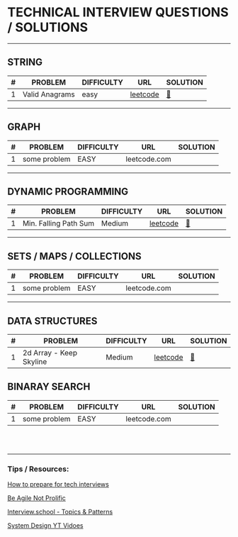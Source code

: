 # TECHNICAL INTERVIEW QUESTIONS / SOLUTIONS


----------
## STRING

\# | PROBLEM | DIFFICULTY |URL | SOLUTION
|----------|----------|----------|----------|----------
1| Valid Anagrams | easy |[leetcode](https://leetcode.com/problems/valid-anagram/ )| [:unicorn:](solutions/strings/StringSolutions.java)


----------
## GRAPH


\# | PROBLEM | DIFFICULTY |URL | SOLUTION
----------|----------|----------|----------|----------
1|some problem | EASY |leetcode.com |


----------
## DYNAMIC PROGRAMMING



\# | PROBLEM | DIFFICULTY |URL | SOLUTION
----------|----------|----------|----------|----------
1|Min. Falling Path Sum | Medium |[leetcode](https://leetcode.com/problems/minimum-falling-path-sum/) | [:unicorn:](solutions/dp/DpSolutions.java)

----------
## SETS / MAPS / COLLECTIONS


\# | PROBLEM | DIFFICULTY |URL | SOLUTION
----------|----------|----------|----------|----------
1|some problem | EASY |leetcode.com |

----------
## DATA STRUCTURES


\# | PROBLEM | DIFFICULTY |URL | SOLUTION
----------|----------|----------|----------|----------
1|2d Array - Keep Skyline | Medium |[leetcode](https://leetcode.com/problems/max-increase-to-keep-city-skyline/submissions/) |[:unicorn:](solutions/data_structures/ArraySolutions.java)


## BINARAY SEARCH


\# | PROBLEM | DIFFICULTY |URL | SOLUTION
----------|----------|----------|----------|----------
1|some problem | EASY |leetcode.com |


<br/>
<br/>


----------
### Tips / Resources:

[How to prepare for tech interviews](https://www.alimirio.com/posts/how-to-solve-problems-on-leetcode-to-prepare-for-technical-interviews)

[Be Agile Not Prolific](https://chivagarg.medium.com/be-agile-not-prolific-f0f88b86aace)

[Interview.school - Topics & Patterns](https://interviews.school/)

[System Design YT Vidoes](https://www.youtube.com/channel/UCn1XnDWhsLS5URXTi5wtFTA)